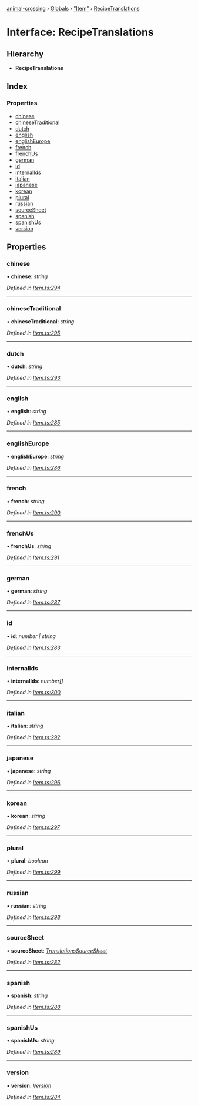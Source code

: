 [animal-crossing](../README.md) › [Globals](../globals.md) › ["Item"](../modules/_item_.md) › [RecipeTranslations](_item_.recipetranslations.md)

# Interface: RecipeTranslations

## Hierarchy

* **RecipeTranslations**

## Index

### Properties

* [chinese](_item_.recipetranslations.md#chinese)
* [chineseTraditional](_item_.recipetranslations.md#chinesetraditional)
* [dutch](_item_.recipetranslations.md#dutch)
* [english](_item_.recipetranslations.md#english)
* [englishEurope](_item_.recipetranslations.md#englisheurope)
* [french](_item_.recipetranslations.md#french)
* [frenchUs](_item_.recipetranslations.md#frenchus)
* [german](_item_.recipetranslations.md#german)
* [id](_item_.recipetranslations.md#id)
* [internalIds](_item_.recipetranslations.md#internalids)
* [italian](_item_.recipetranslations.md#italian)
* [japanese](_item_.recipetranslations.md#japanese)
* [korean](_item_.recipetranslations.md#korean)
* [plural](_item_.recipetranslations.md#plural)
* [russian](_item_.recipetranslations.md#russian)
* [sourceSheet](_item_.recipetranslations.md#sourcesheet)
* [spanish](_item_.recipetranslations.md#spanish)
* [spanishUs](_item_.recipetranslations.md#spanishus)
* [version](_item_.recipetranslations.md#version)

## Properties

###  chinese

• **chinese**: *string*

*Defined in [Item.ts:294](https://github.com/Norviah/animal-crossing/blob/95a2959/module/types/Item.ts#L294)*

___

###  chineseTraditional

• **chineseTraditional**: *string*

*Defined in [Item.ts:295](https://github.com/Norviah/animal-crossing/blob/95a2959/module/types/Item.ts#L295)*

___

###  dutch

• **dutch**: *string*

*Defined in [Item.ts:293](https://github.com/Norviah/animal-crossing/blob/95a2959/module/types/Item.ts#L293)*

___

###  english

• **english**: *string*

*Defined in [Item.ts:285](https://github.com/Norviah/animal-crossing/blob/95a2959/module/types/Item.ts#L285)*

___

###  englishEurope

• **englishEurope**: *string*

*Defined in [Item.ts:286](https://github.com/Norviah/animal-crossing/blob/95a2959/module/types/Item.ts#L286)*

___

###  french

• **french**: *string*

*Defined in [Item.ts:290](https://github.com/Norviah/animal-crossing/blob/95a2959/module/types/Item.ts#L290)*

___

###  frenchUs

• **frenchUs**: *string*

*Defined in [Item.ts:291](https://github.com/Norviah/animal-crossing/blob/95a2959/module/types/Item.ts#L291)*

___

###  german

• **german**: *string*

*Defined in [Item.ts:287](https://github.com/Norviah/animal-crossing/blob/95a2959/module/types/Item.ts#L287)*

___

###  id

• **id**: *number | string*

*Defined in [Item.ts:283](https://github.com/Norviah/animal-crossing/blob/95a2959/module/types/Item.ts#L283)*

___

###  internalIds

• **internalIds**: *number[]*

*Defined in [Item.ts:300](https://github.com/Norviah/animal-crossing/blob/95a2959/module/types/Item.ts#L300)*

___

###  italian

• **italian**: *string*

*Defined in [Item.ts:292](https://github.com/Norviah/animal-crossing/blob/95a2959/module/types/Item.ts#L292)*

___

###  japanese

• **japanese**: *string*

*Defined in [Item.ts:296](https://github.com/Norviah/animal-crossing/blob/95a2959/module/types/Item.ts#L296)*

___

###  korean

• **korean**: *string*

*Defined in [Item.ts:297](https://github.com/Norviah/animal-crossing/blob/95a2959/module/types/Item.ts#L297)*

___

###  plural

• **plural**: *boolean*

*Defined in [Item.ts:299](https://github.com/Norviah/animal-crossing/blob/95a2959/module/types/Item.ts#L299)*

___

###  russian

• **russian**: *string*

*Defined in [Item.ts:298](https://github.com/Norviah/animal-crossing/blob/95a2959/module/types/Item.ts#L298)*

___

###  sourceSheet

• **sourceSheet**: *[TranslationsSourceSheet](../enums/_item_.translationssourcesheet.md)*

*Defined in [Item.ts:282](https://github.com/Norviah/animal-crossing/blob/95a2959/module/types/Item.ts#L282)*

___

###  spanish

• **spanish**: *string*

*Defined in [Item.ts:288](https://github.com/Norviah/animal-crossing/blob/95a2959/module/types/Item.ts#L288)*

___

###  spanishUs

• **spanishUs**: *string*

*Defined in [Item.ts:289](https://github.com/Norviah/animal-crossing/blob/95a2959/module/types/Item.ts#L289)*

___

###  version

• **version**: *[Version](../enums/_item_.version.md)*

*Defined in [Item.ts:284](https://github.com/Norviah/animal-crossing/blob/95a2959/module/types/Item.ts#L284)*
